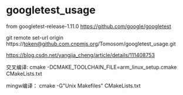 # googletest_usage

from googletest-release-1.11.0
https://github.com/google/googletest

git remote set-url origin https://token@github.com.cnpmjs.org/Tomosom/googletest_usage.git

https://blog.csdn.net/yangjia_cheng/article/details/111408753

交叉编译:
cmake -DCMAKE_TOOLCHAIN_FILE=arm_linux_setup.cmake CMakeLists.txt

mingw编译：
cmake -G"Unix Makefiles" CMakeLists.txt

